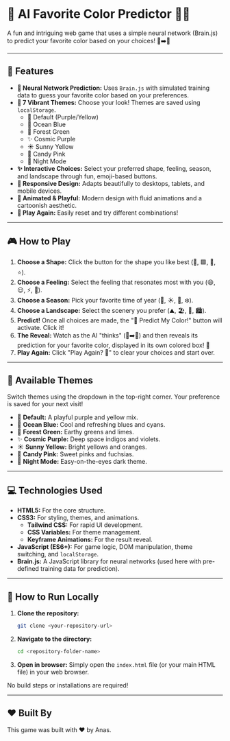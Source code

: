 # 🎨 AI Favorite Color Predictor 🧠✨


A fun and intriguing web game that uses a simple neural network (Brain.js) to predict your favorite color based on your choices! 🤔➡️🌈

---

## 🚀 Features

* **🧠 Neural Network Prediction:** Uses `Brain.js` with simulated training data to guess your favorite color based on your preferences.
* **🎨 7 Vibrant Themes:** Choose your look! Themes are saved using `localStorage`.
    * 🎨 Default (Purple/Yellow)
    * 🌊 Ocean Blue
    * 🌲 Forest Green
    * ✨ Cosmic Purple
    * ☀️ Sunny Yellow
    * 🍬 Candy Pink
    * 🌙 Night Mode
* **✨ Interactive Choices:** Select your preferred shape, feeling, season, and landscape through fun, emoji-based buttons.
* **📱 Responsive Design:** Adapts beautifully to desktops, tablets, and mobile devices.
* **🤩 Animated & Playful:** Modern design with fluid animations and a cartoonish aesthetic.
* **🔁 Play Again:** Easily reset and try different combinations!

---

## 🎮 How to Play

1.  **Choose a Shape:** Click the button for the shape you like best (🔵, 🟪, 🔺, ⭐).
2.  **Choose a Feeling:** Select the feeling that resonates most with you (😄, 😌, ⚡, 🤫).
3.  **Choose a Season:** Pick your favorite time of year (🌸, ☀️, 🍂, ❄️).
4.  **Choose a Landscape:** Select the scenery you prefer (⛰️, 🏖️, 🌲, 🏙️).
5.  **Predict!** Once all choices are made, the "🔮 Predict My Color!" button will activate. Click it!
6.  **The Reveal:** Watch as the AI "thinks" (🧠➡️🎨) and then reveals its prediction for your favorite color, displayed in its own colored box! 🎉
7.  **Play Again:** Click "Play Again? 🔁" to clear your choices and start over.

---

## 🎨 Available Themes

Switch themes using the dropdown in the top-right corner. Your preference is saved for your next visit!

* 🎨 **Default:** A playful purple and yellow mix.
* 🌊 **Ocean Blue:** Cool and refreshing blues and cyans.
* 🌲 **Forest Green:** Earthy greens and limes.
* ✨ **Cosmic Purple:** Deep space indigos and violets.
* ☀️ **Sunny Yellow:** Bright yellows and oranges.
* 🍬 **Candy Pink:** Sweet pinks and fuchsias.
* 🌙 **Night Mode:** Easy-on-the-eyes dark theme.

---

## 💻 Technologies Used

* **HTML5:** For the core structure.
* **CSS3:** For styling, themes, and animations.
    * **Tailwind CSS:** For rapid UI development.
    * **CSS Variables:** For theme management.
    * **Keyframe Animations:** For the result reveal.
* **JavaScript (ES6+):** For game logic, DOM manipulation, theme switching, and `localStorage`.
* **Brain.js:** A JavaScript library for neural networks (used here with pre-defined training data for prediction).

---

## 🏃 How to Run Locally

1.  **Clone the repository:**
    ```bash
    git clone <your-repository-url>
    ```
2.  **Navigate to the directory:**
    ```bash
    cd <repository-folder-name>
    ```
3.  **Open in browser:** Simply open the `index.html` file (or your main HTML file) in your web browser.

No build steps or installations are required!

---

## ❤️ Built By

This game was built with ❤️ by Anas.
